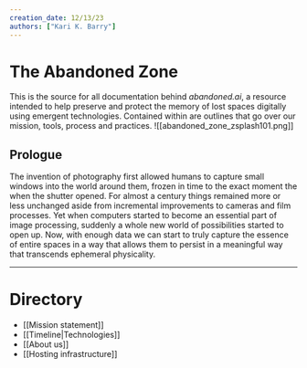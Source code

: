 ```yaml
---
creation_date: 12/13/23
authors: ["Kari K. Barry"]
---
```


# The Abandoned Zone

This is the source for all documentation behind *abandoned.ai*, a resource intended to help preserve and protect the memory of lost spaces digitally using emergent technologies. Contained within are outlines that go over our mission, tools, process and practices.
![[abandoned_zone_zsplash101.png]]
## Prologue

The invention of photography first allowed humans to capture small windows into the world around them, frozen in time to the exact moment the when the shutter opened. For almost a century things remained more or less unchanged aside from incremental improvements to cameras and film processes. Yet when computers started to become an essential part of image processing, suddenly a whole new world of possibilities started to open up. Now, with enough data we can start to truly capture the essence of entire spaces in a way that allows them to persist in a meaningful way that transcends ephemeral physicality.

---

# Directory

- [[Mission statement]]
- [[Timeline|Technologies]]
- [[About us]]
- [[Hosting infrastructure]]